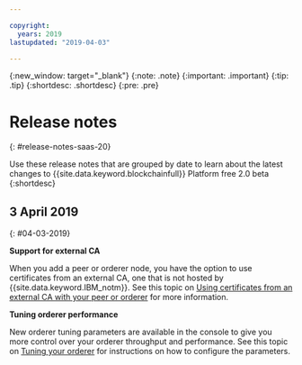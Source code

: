 ```yaml
---

copyright:
  years: 2019
lastupdated: "2019-04-03"

---
```


{:new_window: target="_blank"}
{:note: .note}
{:important: .important}
{:tip: .tip}
{:shortdesc: .shortdesc}
{:pre: .pre}

# Release notes
{: #release-notes-saas-20}

Use these release notes that are grouped by date to learn about the latest changes to {{site.data.keyword.blockchainfull}} Platform free 2.0 beta
{:shortdesc}


## 3 April 2019
{: #04-03-2019}

**Support for external CA**

When you add a peer or orderer node, you have the option to use certificates from an external CA, one that is not hosted by {{site.data.keyword.IBM_notm}}. See this topic on [Using certificates from an external CA with your peer or orderer](/docs/services/blockchain?topic=blockchain-ibp-console-build-network#ibp-console-build-network-third-party-ca) for more information.

**Tuning orderer performance**

New orderer tuning parameters are available in the console to give you more control over your orderer throughput and performance. See this topic on [Tuning your orderer](/docs/services/blockchain?topic=blockchain-ibp-console-govern#ibp-console-govern-orderer-tuning) for instructions on how to configure the parameters.
